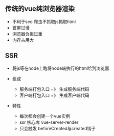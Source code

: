 ## 传统的vue纯浏览器渲染
- 不利于seo  爬虫不抓取js抓取html
- 首屏过慢
- 浏览器负担过重
- 内存占用大

## SSR
- 将js等在node上跑将node端执行的html给到浏览器

- 组成
    - 服务端打包入口 =》 生成服务端代码
    - 客户端打包入口 =》 生成客户端代码
    
- 特性
    - 每次都会创建一个vue实例
    - ssr 核心库 vue-server-render
    - 只会触发 beforeCreated与created钩子
    
    
